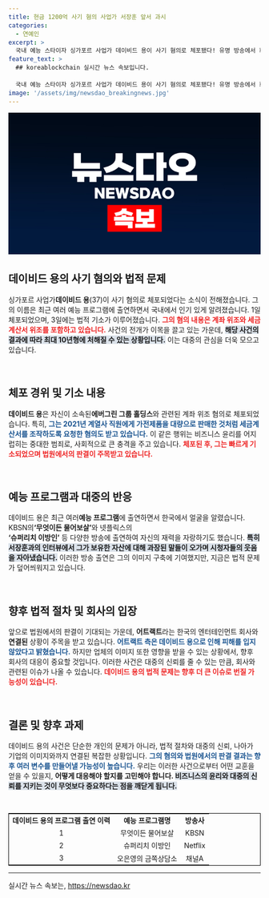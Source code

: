 ```yaml
---
title: 현금 1200억 사기 혐의 사업가 서장훈 앞서 과시
categories:
  - 연예인
excerpt: >
  국내 예능 스타이자 싱가포르 사업가 데이비드 용이 사기 혐의로 체포됐다! 유명 방송에서 화려한 성공담을 자랑하던 그가 위조 혐의로 법원에 서게 되면 최대 10년형이 예상된다. 과연 그의 결말은?
feature_text: >
  ## koreablockchain 실시간 뉴스 속보입니다.

  국내 예능 스타이자 싱가포르 사업가 데이비드 용이 사기 혐의로 체포됐다! 유명 방송에서 화려한 성공담을 자랑하던 그가 위조 혐의로 법원에 서게 되면 최대 10년형이 예상된다. 과연 그의 결말은?
image: '/assets/img/newsdao_breakingnews.jpg'
---
```


<p><img src="/assets/img/newsdao_breakingnews.jpg" alt="koreablockchain 속보" /></p>

<h2 data-ke-size="size26">데이비드 용의 사기 혐의와 법적 문제</h2>

<p data-ke-size="size16">싱가포르 사업가<strong><b>데이비드 용</b></strong>(37)이 사기 혐의로 체포되었다는 소식이 전해졌습니다. 그의 이름은 최근 여러 예능 프로그램에 출연하면서 국내에서 인기 있게 알려졌습니다. 1일 체포되었으며, 3일에는 법적 기소가 이루어졌습니다. <b><span style="color: #ee2323;">그의 혐의 내용은 계좌 위조와 세금계산서 위조를 포함하고 있습니다.</span></b> 사건의 전개가 이목을 끌고 있는 가운데, <b><span style="background-color: #21538527;">해당 사건의 결과에 따라 최대 10년형에 처해질 수 있는 상황입니다.</span></b> 이는 대중의 관심을 더욱 모으고 있습니다.</p>

<p data-ke-size="size16">&nbsp;</p>

<h2 data-ke-size="size26">체포 경위 및 기소 내용</h2>

<p data-ke-size="size16"><b>데이비드 용</b>은 자신이 소속된<strong><b>에버그린 그룹 홀딩스</b></strong>와 관련된 계좌 위조 혐의로 체포되었습니다. 특히, <b><span style="color: #1a5490;">그는 2021년 계열사 직원에게 가전제품을 대량으로 판매한 것처럼 세금계산서를 조작하도록 요청한 혐의도 받고 있습니다.</span></b> 이 같은 행위는 비즈니스 윤리를 어지럽히는 중대한 범죄로, 사회적으로 큰 충격을 주고 있습니다. <b><span style="color: #ee2323;">체포된 후, 그는 빠르게 기소되었으며 법원에서의 판결이 주목받고 있습니다.</span></b></p>

<p data-ke-size="size16">&nbsp;</p>

<h2 data-ke-size="size26">예능 프로그램과 대중의 반응</h2>

<p data-ke-size="size16">데이비드 용은 최근 여러<strong><b>예능 프로그램</b></strong>에 출연하면서 한국에서 얼굴을 알렸습니다. KBSN의<strong><b>‘무엇이든 물어보살’</b></strong>와 넷플릭스의<br /><b>‘슈퍼리치 이방인’</b> 등 다양한 방송에 출연하여 자신의 재력을 자랑하기도 했습니다. <b><span style="background-color: #21538527;">특히 서장훈과의 인터뷰에서 그가 보유한 자산에 대해 과장된 말들이 오가며 시청자들의 웃음을 자아냈습니다.</span></b> 이러한 방송 출연은 그의 이미지 구축에 기여했지만, 지금은 법적 문제가 덮어씌워지고 있습니다.</p>

<p data-ke-size="size16">&nbsp;</p>

<h2 data-ke-size="size26">향후 법적 절차 및 회사의 입장</h2>

<p data-ke-size="size16">앞으로 법원에서의 판결이 기대되는 가운데, <b>어트랙트</b>라는 한국의 엔터테인먼트 회사와<strong><b>연결된</b></strong> 상황이 주목을 받고 있습니다. <b><span style="color: #1a5490;">어트랙트 측은 데이비드 용으로 인해 피해를 입지 않았다고 밝혔습니다.</span></b> 하지만 업체의 이미지 또한 영향을 받을 수 있는 상황에서, 향후 회사의 대응이 중요할 것입니다. 이러한 사건은 대중의 신뢰를 줄 수 있는 만큼, 회사와 관련된 이슈가 나올 수 있습니다. <b><span style="color: #ee2323;">데이비드 용의 법적 문제는 향후 더 큰 이슈로 번질 가능성이 있습니다.</span></b></p>

<p data-ke-size="size16">&nbsp;</p>

<h2 data-ke-size="size26">결론 및 향후 과제</h2>

<p data-ke-size="size16">데이비드 용의 사건은 단순한 개인의 문제가 아니라, 법적 절차와 대중의 신뢰, 나아가 기업의 이미지와까지 연결된 복잡한 상황입니다. <b><span style="color: #1a5490;">그의 혐의와 법원에서의 판결 결과는 향후 여러 변수를 만들어낼 가능성이 높습니다.</span></b> 우리는 이러한 사건으로부터 어떤 교훈을 얻을 수 있을지, <b>어떻게 대응해야 할지를 고민해야 합니다. </b> <b><span style="background-color: #21538527;">비즈니스의 윤리와 대중의 신뢰를 지키는 것이 무엇보다 중요하다는 점을 깨닫게 됩니다.</span></b></p>

<p data-ke-size="size16">&nbsp;</p>

<table style="border: 1px solid black; border-collapse: collapse; width: 100%;">
<tr>
<td style="text-align: center; height: 17px;"><b>데이비드 용의 프로그램 출연 이력</b></td>
<td style="text-align: center; height: 17px;"><b>예능 프로그램명</b></td>
<td style="text-align: center; height: 17px;"><b>방송사</b></td>
</tr>
<tr>
<td style="text-align: center; height: 17px;">1</td>
<td style="text-align: center; height: 17px;">무엇이든 물어보살</td>
<td style="text-align: center; height: 17px;">KBSN</td>
</tr>
<tr>
<td style="text-align: center; height: 17px;">2</td>
<td style="text-align: center; height: 17px;">슈퍼리치 이방인</td>
<td style="text-align: center; height: 17px;">Netflix</td>
</tr>
<tr>
<td style="text-align: center; height: 17px;">3</td>
<td style="text-align: center; height: 17px;">오은영의 금쪽상담소</td>
<td style="text-align: center; height: 17px;">채널A</td>
</tr>
</table>

<hr />
실시간 뉴스 속보는, <a href="https://newsdao.kr" rel="dofollow">https://newsdao.kr</a>


